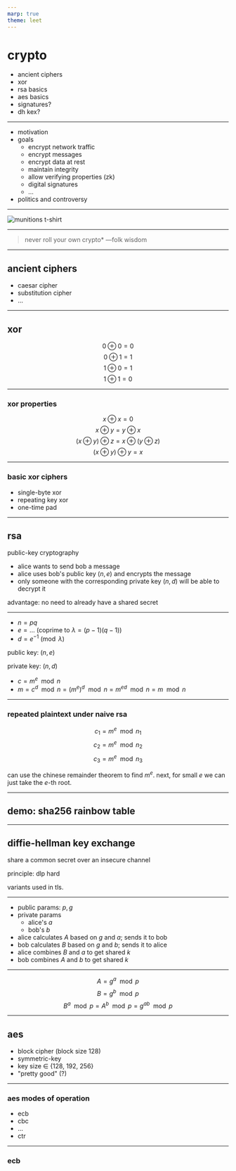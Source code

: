 ```yaml
---
marp: true
theme: leet
---
```


# crypto

- ancient ciphers
- xor
- rsa basics
- aes basics
- signatures?
- dh kex?

---

- motivation
- goals
  - encrypt network traffic
  - encrypt messages
  - encrypt data at rest
  - maintain integrity
  - allow verifying properties (zk)
  - digital signatures
  - …
- politics and controversy

<!-- plug hist 449 -->

---

![munitions t-shirt](https://upload.wikimedia.org/wikipedia/commons/9/96/Munitions_T-shirt_%28front%29.jpg)

---

> never roll your own crypto*
>   —folk wisdom

---

## ancient ciphers

- caesar cipher
- substitution cipher
- …

---

## xor

$$0 \oplus 0 = 0$$
$$0 \oplus 1 = 1$$
$$1 \oplus 0 = 1$$
$$1 \oplus 1 = 0$$

---

### xor properties

$$x \oplus x = 0$$
$$x \oplus y = y \oplus x$$
$$(x \oplus y) \oplus z = x \oplus (y \oplus z)$$
$$(x \oplus y) \oplus y = x$$

---

### basic xor ciphers

- single-byte xor
- repeating key xor
- one-time pad

---

## rsa

public-key cryptography

- alice wants to send bob a message
- alice uses bob's public key $(n, e)$ and encrypts the message
- only someone with the corresponding private key $(n, d)$ will be able to decrypt it

advantage: no need to already have a shared secret

---

- $n = pq$
- $e = \dots$ (coprime to $\lambda = (p - 1)(q - 1)$)
- $d = e^{-1} \pmod{\lambda}$

public key: $(n, e)$

private key: $(n, d)$

- $c = m^e \mod n$
- $m = c^d \mod n = {(m^e)}^d \mod n = m^{ed} \mod n = m \mod n$

---

### repeated plaintext under naive rsa

$$c_1 = m^e \mod n_1$$
$$c_2 = m^e \mod n_2$$
$$c_3 = m^e \mod n_3$$

can use the chinese remainder theorem to find $m^e$. next, for small $e$ we can just take the $e$-th root.

---

## demo: sha256 rainbow table

---

## diffie-hellman key exchange

share a common secret over an insecure channel

principle: dlp hard

variants used in tls.

---

- public params: $p, g$
- private params
  - alice's $a$
  - bob's $b$
- alice calculates $A$ based on $g$ and $a$; sends it to bob
- bob calculates $B$ based on $g$ and $b$; sends it to alice
- alice combines $B$ and $a$ to get shared $k$
- bob combines $A$ and $b$ to get shared $k$

---

$$A = g^a \mod{p}$$
$$B = g^b \mod{p}$$
$$B^a \mod{p} = A^b \mod{p} = g^{ab} \mod{p}$$

---

## aes

- block cipher (block size 128)
- symmetric-key
- key size ∈ {128, 192, 256}
- "pretty good" (?)

---

### aes modes of operation

- ecb
- cbc
- …
- ctr

---

### ecb
